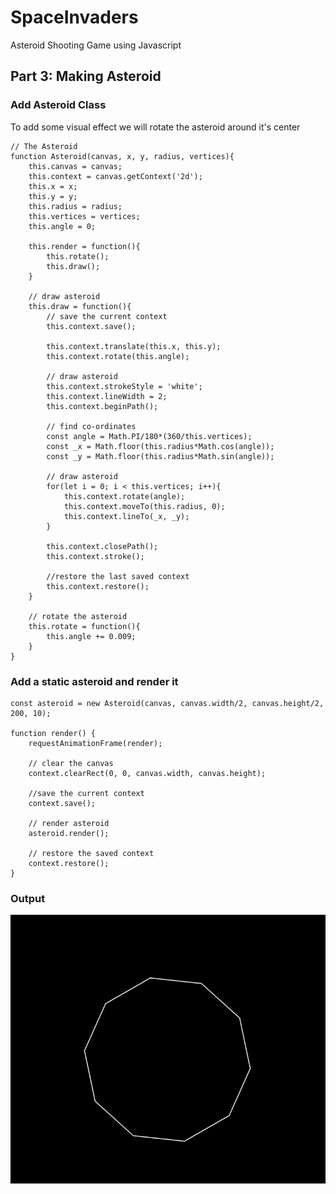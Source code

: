 # SpaceInvaders
Asteroid Shooting Game using Javascript

## Part 3: Making Asteroid

### Add Asteroid Class
To add some visual effect we will rotate the asteroid around it's center
```
// The Asteroid
function Asteroid(canvas, x, y, radius, vertices){
    this.canvas = canvas;
    this.context = canvas.getContext('2d');
    this.x = x;
    this.y = y;
    this.radius = radius;
    this.vertices = vertices;
    this.angle = 0;

    this.render = function(){
        this.rotate();
        this.draw();
    }

    // draw asteroid
    this.draw = function(){
        // save the current context
        this.context.save();

        this.context.translate(this.x, this.y);
        this.context.rotate(this.angle);

        // draw asteroid
        this.context.strokeStyle = 'white';
        this.context.lineWidth = 2;
        this.context.beginPath();
        
        // find co-ordinates
        const angle = Math.PI/180*(360/this.vertices);
        const _x = Math.floor(this.radius*Math.cos(angle));
        const _y = Math.floor(this.radius*Math.sin(angle));

        // draw asteroid
        for(let i = 0; i < this.vertices; i++){
            this.context.rotate(angle);
            this.context.moveTo(this.radius, 0);
            this.context.lineTo(_x, _y);    
        }

        this.context.closePath();
        this.context.stroke();

        //restore the last saved context
        this.context.restore();
    }

    // rotate the asteroid
    this.rotate = function(){
        this.angle += 0.009;
    }
}
```

### Add a static asteroid and render it
```
const asteroid = new Asteroid(canvas, canvas.width/2, canvas.height/2, 200, 10);

function render() {
    requestAnimationFrame(render);
    
    // clear the canvas
    context.clearRect(0, 0, canvas.width, canvas.height);
    
    //save the current context
    context.save();

    // render asteroid
    asteroid.render();

    // restore the saved context
    context.restore();
}
```

### Output
![singleasteroid.gif](https://github.com/Shubham-Vishwakarma/SpaceInvaders/blob/main/part4-makingasteroids/singleasteroid.gif)